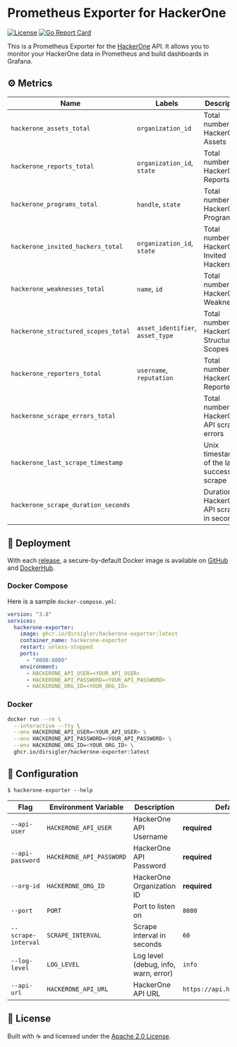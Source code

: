 # Prometheus Exporter for HackerOne

[![License](https://img.shields.io/badge/License-Apache_2.0-blue.svg)](https://opensource.org/licenses/Apache-2.0)
[![Go Report Card](https://goreportcard.com/badge/github.com/dirsigler/hackerone-exporter)](https://goreportcard.com/report/github.com/dirsigler/hackerone-exporter)

This is a Prometheus Exporter for the [HackerOne](https://hackerone.com) API. It allows you to monitor your HackerOne data in Prometheus and build dashboards in Grafana.

## ⚙️ Metrics

| Name                                | Labels                           | Description                                  |
| ----------------------------------- | -------------------------------- | -------------------------------------------- |
| `hackerone_assets_total`            | `organization_id`                | Total number of HackerOne Assets             |
| `hackerone_reports_total`           | `organization_id`, `state`       | Total number of HackerOne Reports            |
| `hackerone_programs_total`          | `handle`, `state`                | Total number of HackerOne Programs           |
| `hackerone_invited_hackers_total`   | `organization_id`, `state`       | Total number of HackerOne Invited Hackers    |
| `hackerone_weaknesses_total`        | `name`, `id`                     | Total number of HackerOne Weaknesses         |
| `hackerone_structured_scopes_total` | `asset_identifier`, `asset_type` | Total number of HackerOne Structured Scopes  |
| `hackerone_reporters_total`         | `username`, `reputation`         | Total number of HackerOne Reporters          |
| `hackerone_scrape_errors_total`     |                                  | Total number of HackerOne API scrape errors  |
| `hackerone_last_scrape_timestamp`   |                                  | Unix timestamp of the last successful scrape |
| `hackerone_scrape_duration_seconds` |                                  | Duration of HackerOne API scrapes in seconds |

## 🚀 Deployment

With each [release](https://github.com/dirsigler/hackerone-exporter/releases), a secure-by-default Docker image is available on [GitHub](https://github.com/dirsigler/hackerone-exporter/pkgs/container/hackerone-exporter) and [DockerHub](https://hub.docker.com/repository/docker/dirsigler/hackerone-exporter/general).

### Docker Compose

Here is a sample `docker-compose.yml`:

```yaml
version: "3.8"
services:
  hackerone-exporter:
    image: ghcr.io/dirsigler/hackerone-exporter:latest
    container_name: hackerone-exporter
    restart: unless-stopped
    ports:
      - "8080:8080"
    environment:
      - HACKERONE_API_USER=<YOUR_API_USER>
      - HACKERONE_API_PASSWORD=<YOUR_API_PASSWORD>
      - HACKERONE_ORG_ID=<YOUR_ORG_ID>
```

### Docker

```sh
docker run --rm \
  --interactive --tty \
  --env HACKERONE_API_USER=<YOUR_API_USER> \
  --env HACKERONE_API_PASSWORD=<YOUR_API_PASSWORD> \
  --env HACKERONE_ORG_ID=<YOUR_ORG_ID> \
  ghcr.io/dirsigler/hackerone-exporter:latest
```

## 🚩 Configuration

`$ hackerone-exporter --help`

| Flag                | Environment Variable     | Description                          | Default                     |
| ------------------- | ------------------------ | ------------------------------------ | --------------------------- |
| `--api-user`        | `HACKERONE_API_USER`     | HackerOne API Username               | **required**                |
| `--api-password`    | `HACKERONE_API_PASSWORD` | HackerOne API Password               | **required**                |
| `--org-id`          | `HACKERONE_ORG_ID`       | HackerOne Organization ID            | **required**                |
| `--port`            | `PORT`                   | Port to listen on                    | `8080`                      |
| `--scrape-interval` | `SCRAPE_INTERVAL`        | Scrape interval in seconds           | `60`                        |
| `--log-level`       | `LOG_LEVEL`              | Log level (debug, info, warn, error) | `info`                      |
| `--api-url`         | `HACKERONE_API_URL`      | HackerOne API URL                    | `https://api.hackerone.com` |

## 📝 License

Built with ☕️ and licensed under the [Apache 2.0 License](./LICENSE).
